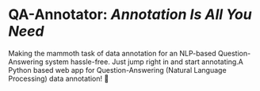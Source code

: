 # QA-Annotator: **_Annotation Is All You Need_**
Making the mammoth task of data annotation for an NLP-based Question-Answering system hassle-free. Just jump right in and start annotating.A Python based web app for Question-Answering (Natural Language Processing) data annotation! 🤞

